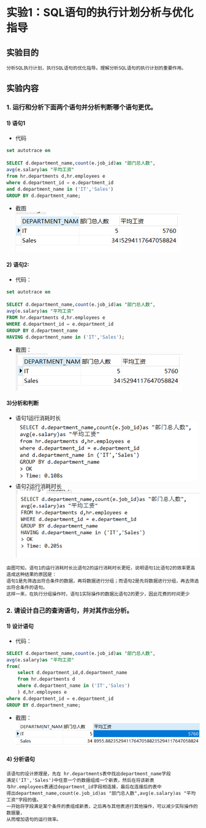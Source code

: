 # 实验1：SQL语句的执行计划分析与优化指导
## 实验目的
```text
分析SQL执行计划，执行SQL语句的优化指导。理解分析SQL语句的执行计划的重要作用。
```
## 实验内容
### 1. 运行和分析下面两个语句并分析判断哪个语句更优。
#### 1) 语句1
* 代码
```SQL
set autotrace on

SELECT d.department_name,count(e.job_id)as "部门总人数",
avg(e.salary)as "平均工资"
from hr.departments d,hr.employees e
where d.department_id = e.department_id
and d.department_name in ('IT','Sales')
GROUP BY d.department_name;
```
* 截图  
![语句1结果](1.png)
#### 2) 语句2:
* 代码：
```SQL
set autotrace on

SELECT d.department_name,count(e.job_id)as "部门总人数",
avg(e.salary)as "平均工资"
FROM hr.departments d,hr.employees e
WHERE d.department_id = e.department_id
GROUP BY d.department_name
HAVING d.department_name in ('IT','Sales');
```
* 截图：  
![语句2结果](2.png)
#### 3)分析和判断
* 语句1运行消耗时长  
![语句1消耗时长](1.1.png)
* 语句2运行消耗时长  
![语句2消耗时长](2.1.png)
```text
由图可知，语句1的运行消耗时长比语句2的运行消耗时长更短，说明语句1比语句2的效率更高
造成这种结果的原因是：
语句1是先筛选出符合条件的数据，再将数据进行分组；而语句2是先将数据进行分组，再去筛选出符合条件的语句。
这样一来，在执行分组操作时，语句1实际操作的数据比语句2的更少，因此花费的时间更少
```
### 2. 请设计自己的查询语句，并对其作出分析。
#### 1) 设计语句
* 代码：
```SQL
SELECT d.department_name,count(e.job_id)as "部门总人数",
avg(e.salary)as "平均工资"
from(
	select d.department_id,d.department_name
	from hr.departments d
	where d.department_name in ('IT','Sales')
	) d,hr.employees e
where d.department_id = e.department_id
GROUP BY d.department_name;
```
* 截图：   
![设计的语句运行结果](3.png)  
#### 4) 分析语句
```text
该语句的设计原理是，先在 hr.departments表中找出department_name字段
满足('IT','Sales')中任意一个的数据组成一个新表，然后在将该新表
与hr.employees表通过department_id字段相连接，最后在连接后的表中
得出department_name,count(e.job_id)as "部门总人数",avg(e.salary)as "平均工资"字段的值。
一开始将字段满足某个条件的表组成新表，之后再与其他表进行其他操作，可以减少实际操作的数据量，
从而增加语句的运行效率。
```
